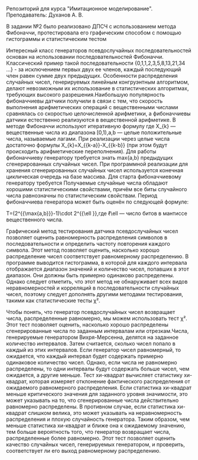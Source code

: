 Репозиторий для курса "Имитационное моделирование". Преподаватель: Духанов А. В.

В задании №2 было реализовано ДПСЧ с использованием метода Фибоначчи, протестировала его графическим способом с помощью гистограммы и статистическим тестом 

Интересный класс генераторов псевдослучайных последовательностей основан на использовании последовательностей Фибоначчи. Классический пример такой последовательности {0,1,1,2,3,5,8,13,21,34 …} - за исключением первых двух ее членов, каждый последующий член равен сумме двух предыдущих. Особенности распределения случайных чисел, генерируемых линейным конгруэнтным алгоритмом, делают невозможным их использование в статистических алгоритмах, требующих высокого разрешения.Наибольшую популярность фибоначчиевы датчики получили в связи с тем, что скорость выполнения арифметических операций с вещественными числами сравнялась со скоростью целочисленной арифметики, а фибоначчиевы датчики естественно реализуются в вещественной арифметике.
В методе Фибоначчи используют итеративную формулу
где X_{k} — вещественные числа из диапазона [0,1),a,b — целые положительные числа, называемые лагами. При реализации через целые числа достаточно формулы 
X_{k}=X_{{k-a}}-X_{{k-b}} (при этом будут происходить арифметические переполнения). Для работы фибоначчиеву генератору требуется знать
max{a,b} предыдущих сгенерированных случайных чисел. При программной реализации для хранения сгенерированных случайных чисел используется конечная циклическая очередь на базе массива. Для старта фибоначчиевому генератору требуется 
Получаемые случайные числа обладают хорошими статистическими свойствами, причём все биты случайного числа равнозначны по статистическим свойствам. Период фибоначчиева генератора может быть оценён по следующей формуле:

T=(2^{{\max\{a,b\}}}-1)\cdot 2^{{\ell }},где ℓ\ell — число битов в мантиссе вещественного числа.

Графический метод тестирования датчика псевдослучайных чисел позволяет оценить равномерность распределения символов в последовательности и определить частоту повторения каждого символа. Этот метод позволяет оценить, насколько хорошо распределение чисел соответствует равномерному распределению. В программе выводится гистограмма, в которой для каждого интервала отображается диапазон значений и количество чисел, попавших в этот диапазон. Они должны быть примерно одинаково распределены. Однако следует отметить, что этот метод не обнаруживает всех видов неравномерностей и корреляций в последовательности случайных чисел, поэтому следует дополнять другими методами тестирования, такими как статистические тесты χ².

Чтобы понять, что генератор псевдослучайных чисел возвращает числа, распределенные равномерно, мы можем использовать тест χ². Этот тест позволяет оценить, насколько хорошо распределены сгенерированные числа по заданным интервалам или отрезкам.Числа, генерируемые генератором Вихря-Мерсенна, делятся на заданное количество интервалов. Затем считается, сколько чисел попало в каждый из этих интервалов. Если генератор чисел равномерный, то ожидается, что каждый интервал будет содержать примерно одинаковое количество чисел. Однако, если числа не равномерно распределены, то одни интервалы будут содержать больше чисел, чем ожидается, а другие меньше. Тест хи-квадрат вычисляет статистику хи-квадрат, которая измеряет отклонение фактического распределения от ожидаемого равномерного распределения. Если статистика хи-квадрат меньше критического значения для заданного уровня значимости, это может указывать на то, что сгенерированные числа действительно равномерно распределены. В противном случае, если статистика хи-квадрат слишком велика, это может указывать на неравномерность распределения и плохую случайность генератора. Таким образом, чем меньше статистика хи-квадрат и ближе она к ожидаемому значению, тем больше вероятность того, что генератор возвращает числа, распределенные более равномерно. Этот тест позволяет оценить качество случайных чисел, генерируемых генератором, и проверить, соответствует ли его выход равномерному распределению.
